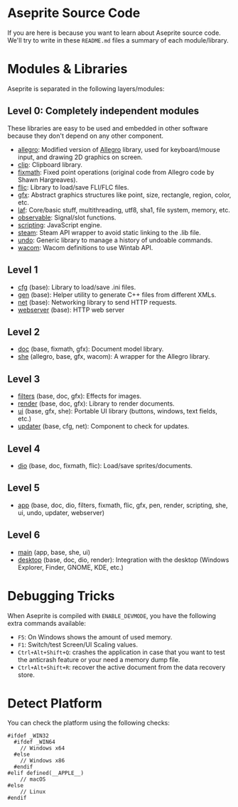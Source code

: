 # Aseprite Source Code

If you are here is because you want to learn about Aseprite source
code. We'll try to write in these `README.md` files a summary of each
module/library.

# Modules & Libraries

Aseprite is separated in the following layers/modules:

## Level 0: Completely independent modules

These libraries are easy to be used and embedded in other software
because they don't depend on any other component.

  * [allegro](allegro/): Modified version of [Allegro](http://alleg.sourceforge.net/) library, used for keyboard/mouse input, and drawing 2D graphics on screen.
  * [clip](https://github.com/aseprite/clip): Clipboard library.
  * [fixmath](fixmath/): Fixed point operations (original code from Allegro code by Shawn Hargreaves).
  * [flic](https://github.com/aseprite/flic): Library to load/save FLI/FLC files.
  * [gfx](gfx/): Abstract graphics structures like point, size, rectangle, region, color, etc.
  * [laf](https://github.com/aseprite/laf): Core/basic stuff, multithreading, utf8, sha1, file system, memory, etc.
  * [observable](https://github.com/dacap/observable): Signal/slot functions.
  * [scripting](scripting/): JavaScript engine.
  * [steam](steam/): Steam API wrapper to avoid static linking to the .lib file.
  * [undo](https://github.com/aseprite/undo): Generic library to manage a history of undoable commands.
  * [wacom](wacom/): Wacom definitions to use Wintab API.

## Level 1

  * [cfg](cfg/) (base): Library to load/save .ini files.
  * [gen](gen/) (base): Helper utility to generate C++ files from different XMLs.
  * [net](net/) (base): Networking library to send HTTP requests.
  * [webserver](webserver/) (base): HTTP web server

## Level 2

  * [doc](doc/) (base, fixmath, gfx): Document model library.
  * [she](she/) (allegro, base, gfx, wacom): A wrapper for the Allegro library.

## Level 3

  * [filters](filters/) (base, doc, gfx): Effects for images.
  * [render](render/) (base, doc, gfx): Library to render documents.
  * [ui](ui/) (base, gfx, she): Portable UI library (buttons, windows, text fields, etc.)
  * [updater](updater/) (base, cfg, net): Component to check for updates.

## Level 4

  * [dio](dio/) (base, doc, fixmath, flic): Load/save sprites/documents.

## Level 5

  * [app](app/) (base, doc, dio, filters, fixmath, flic, gfx, pen, render, scripting, she, ui, undo, updater, webserver)

## Level 6

  * [main](main/) (app, base, she, ui)
  * [desktop](desktop/) (base, doc, dio, render): Integration with the desktop (Windows Explorer, Finder, GNOME, KDE, etc.)

# Debugging Tricks

When Aseprite is compiled with `ENABLE_DEVMODE`, you have the
following extra commands available:

* `F5`: On Windows shows the amount of used memory.
* `F1`: Switch/test Screen/UI Scaling values.
* `Ctrl+Alt+Shift+Q`: crashes the application in case that you want to
  test the anticrash feature or your need a memory dump file.
* `Ctrl+Alt+Shift+R`: recover the active document from the data
  recovery store.

# Detect Platform

You can check the platform using the following checks:

    #ifdef _WIN32
      #ifdef _WIN64
        // Windows x64
      #else
        // Windows x86
      #endif
    #elif defined(__APPLE__)
        // macOS
    #else
        // Linux
    #endif

